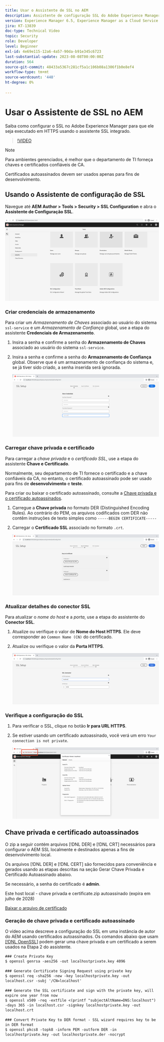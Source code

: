 ```yaml
---
title: Usar o Assistente de SSL no AEM
description: Assistente de configuração SSL do Adobe Experience Manager para facilitar a configuração de uma instância do AEM para execução em HTTPS.
version: Experience Manager 6.5, Experience Manager as a Cloud Service
jira: KT-13839
doc-type: Technical Video
topic: Security
role: Developer
level: Beginner
exl-id: 4e69e115-12a6-4a57-90da-b91e345c6723
last-substantial-update: 2023-08-08T00:00:00Z
duration: 564
source-git-commit: 48433a5367c281cf5a1c106b08a1306f1b0e8ef4
workflow-type: tm+mt
source-wordcount: '448'
ht-degree: 0%

---
```


# Usar o Assistente de SSL no AEM

Saiba como configurar o SSL no Adobe Experience Manager para que ele seja executado em HTTPS usando o assistente SSL integrado.

>[!VIDEO](https://video.tv.adobe.com/v/33350?quality=12&learn=on&captions=por_br)


>[!NOTE]
>
>Para ambientes gerenciados, é melhor que o departamento de TI forneça chaves e certificados confiáveis de CA.
>
>Certificados autoassinados devem ser usados apenas para fins de desenvolvimento.

## Usando o Assistente de configuração de SSL

Navegue até __AEM Author > Tools > Security > SSL Configuration__ e abra o __Assistente de Configuração SSL__.

![Assistente de Configuração SSL](assets/use-the-ssl-wizard/ssl-config-wizard.png)

### Criar credenciais de armazenamento

Para criar um _Armazenamento de Chaves_ associado ao usuário do sistema `ssl-service` e um _Armazenamento de Confiança_ global, use a etapa do assistente __Credenciais de Armazenamento__.

1. Insira a senha e confirme a senha do __Armazenamento de Chaves__ associado ao usuário do sistema `ssl-service`.
1. Insira a senha e confirme a senha do __Armazenamento de Confiança__ global. Observe que é um armazenamento de confiança do sistema e, se já tiver sido criado, a senha inserida será ignorada.

   ![Instalação do SSL - Armazenar Credenciais](assets/use-the-ssl-wizard/store-credentials.png)

### Carregar chave privada e certificado

Para carregar a _chave privada_ e o _certificado SSL_, use a etapa do assistente __Chave e Certificado__.

Normalmente, seu departamento de TI fornece o certificado e a chave confiáveis da CA, no entanto, o certificado autoassinado pode ser usado para fins de __desenvolvimento__ e __teste__.

Para criar ou baixar o certificado autoassinado, consulte a [Chave privada e o certificado autoassinados](#self-signed-private-key-and-certificate).

1. Carregue a __Chave privada__ no formato DER (Distinguished Encoding Rules). Ao contrário do PEM, os arquivos codificados com DER não contêm instruções de texto simples como `-----BEGIN CERTIFICATE-----`
1. Carregar o __Certificado SSL__ associado no formato `.crt`.

   ![Instalação de SSL - Chave privada e certificado](assets/use-the-ssl-wizard/privatekey-and-certificate.png)

### Atualizar detalhes do conector SSL

Para atualizar o _nome do host_ e a _porta_, use a etapa do assistente do __Conector SSL__.

1. Atualize ou verifique o valor de __Nome do Host HTTPS__. Ele deve corresponder ao `Common Name (CN)` do certificado.
1. Atualize ou verifique o valor da __Porta HTTPS__.

   ![Configuração de SSL - Detalhes do Conector SSL](assets/use-the-ssl-wizard/ssl-connector-details.png)

### Verifique a configuração do SSL

1. Para verificar o SSL, clique no botão __Ir para URL HTTPS__.
1. Se estiver usando um certificado autoassinado, você verá um erro `Your connection is not private`.

   ![Configuração de SSL - Verificar AEM sobre HTTPS](assets/use-the-ssl-wizard/verify-aem-over-ssl.png)

## Chave privada e certificado autoassinados

O zip a seguir contém arquivos [!DNL DER] e [!DNL CRT] necessários para configurar o AEM SSL localmente e destinados apenas a fins de desenvolvimento local.

Os arquivos [!DNL DER] e [!DNL CERT] são fornecidos para conveniência e gerados usando as etapas descritas na seção Gerar Chave Privada e Certificado Autoassinado abaixo.

Se necessário, a senha do certificado é **admin**.

Este host local - chave privada e certificate.zip autoassinado (expira em julho de 2028)

[Baixar o arquivo de certificado](assets/use-the-ssl-wizard/certificate.zip)

### Geração de chave privada e certificado autoassinado

O vídeo acima descreve a configuração do SSL em uma instância de autor do AEM usando certificados autoassinados. Os comandos abaixo que usam [[!DNL OpenSSL]](https://www.openssl.org/) podem gerar uma chave privada e um certificado a serem usados na Etapa 2 do assistente.

```shell
### Create Private Key
$ openssl genrsa -aes256 -out localhostprivate.key 4096

### Generate Certificate Signing Request using private key
$ openssl req -sha256 -new -key localhostprivate.key -out localhost.csr -subj '/CN=localhost'

### Generate the SSL certificate and sign with the private key, will expire one year from now
$ openssl x509 -req -extfile <(printf "subjectAltName=DNS:localhost") -days 365 -in localhost.csr -signkey localhostprivate.key -out localhost.crt

### Convert Private Key to DER format - SSL wizard requires key to be in DER format
$ openssl pkcs8 -topk8 -inform PEM -outform DER -in localhostprivate.key -out localhostprivate.der -nocrypt
```
